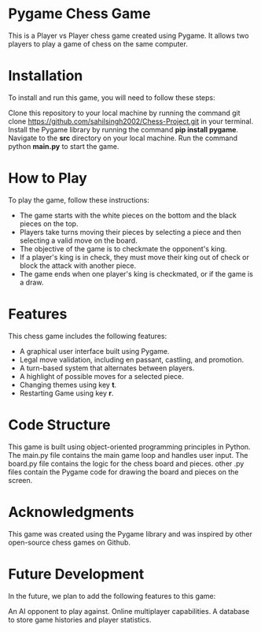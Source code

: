 # Pygame Chess Game

This is a Player vs Player chess game created using Pygame. It allows two players to play a game of chess on the same computer.

# Installation

To install and run this game, you will need to follow these steps:

Clone this repository to your local machine by running the command git clone https://github.com/sahilsingh2002/Chess-Project.git in your terminal.
Install the Pygame library by running the command **pip install pygame**.
Navigate to the **src** directory on your local machine.
Run the command python **main.py** to start the game.

# How to Play

To play the game, follow these instructions:

* The game starts with the white pieces on the bottom and the black pieces on the top.
* Players take turns moving their pieces by selecting a piece and then selecting a valid move on the board.
* The objective of the game is to checkmate the opponent's king.
* If a player's king is in check, they must move their king out of check or block the attack with another piece.
* The game ends when one player's king is checkmated, or if the game is a draw.

# Features

This chess game includes the following features:

* A graphical user interface built using Pygame.
* Legal move validation, including en passant, castling, and promotion.
* A turn-based system that alternates between players.
* A highlight of possible moves for a selected piece.
* Changing themes using key **t**.
* Restarting Game using key **r**.

# Code Structure

This game is built using object-oriented programming principles in Python. The main.py file contains the main game loop and handles user input. The board.py file contains the logic for the chess board and pieces. other .py files contain the Pygame code for drawing the board and pieces on the screen.

# Acknowledgments

This game was created using the Pygame library and was inspired by other open-source chess games on Github.

# Future Development

In the future, we plan to add the following features to this game:

An AI opponent to play against.
Online multiplayer capabilities.
A database to store game histories and player statistics.
